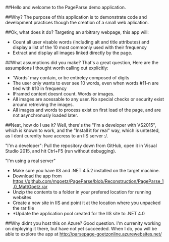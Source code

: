 ##Hello and welcome to the PageParse demo application.

##Why?
The purpose of this application is to demonstrate code and development practices though the creation of a small web aplication.

##Ok, what does it do?
Targeting an arbitrary webpage, this app will:
 - Count all user visable words (including alt and title attributes) and display a list of the 10 most commonly used with their frequency
 - Extract and display all images linked directly by the page.

##What assumptions did you make?
That's a great question, Here are the assumptions I thought worth calling out explicitly:
 - 'Words' may contain, or be entireley composed of digits
 - The user only wants to ever see 10 words, even when words #11-n are tied with #10 in frequency
 - IFramed content doesnt count. Words or images.
 - All images are acessable to any user. No special checks or security exist around retreiving the images.
 - All images and words to process exist on first load of the page, and are not asynchronusly loaded later.

##Neat, how do I use it?
Well, there's the "I'm a developer with VS2015", which is known to work, and the "Install it for real" way, which is untested, as I dont curenlty have accress to an IIS server :/.

"I'm a developer":
Pull the repository down from GitHub, open it in Visual Studio 2015, and hit Ctrl+F5 (run without debugging).

"I'm using a real server"
 - Make sure you have IIS and .NET 4.5.2 installed on the target machine.
 - Download the app from https://github.com/mgoetz/PageParse/blob/Reconstruction/PageParse_1.0_MattGoetz.rar
 - Unzip the contents to a folder in your prefered location for running websites
 - Create a new site in IIS and point it at the location where you unpacked the rar file
 - *Update the application pool created for the IIS site to .NET 4.0
 
##Why didnt you host this on Azure?
Good question.  I'm currenlty working on deploying it there, but have not yet succeeded.  When I do, you will be able to explore the app at http://parsepage-goetzonline.azurewebsites.net/
